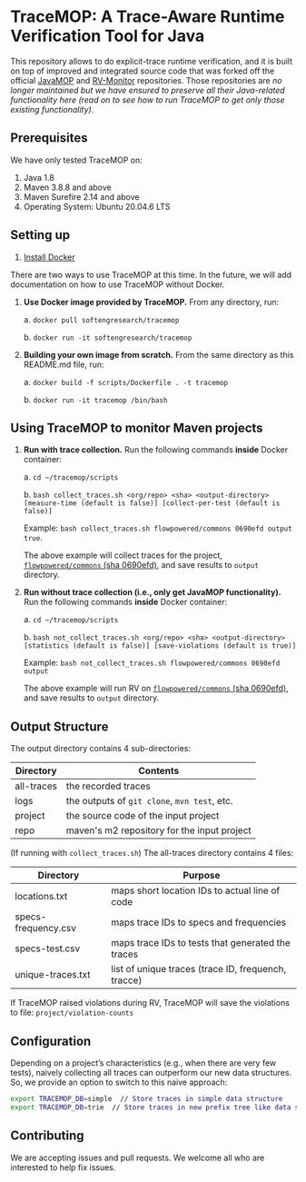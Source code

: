 # TraceMOP: A Trace-Aware Runtime Verification Tool for Java

This repository allows to do explicit-trace runtime verification, and it is built on top of improved and integrated source code that was forked off the official [JavaMOP](https://github.com/runtimeverification/javamop) and [RV-Monitor](https://github.com/runtimeverification/rv-monitor) repositories. Those repositories are *no longer maintained but we have ensured to preserve all their Java-related functionality here (read on to see how to run TraceMOP to get only those existing functionality)*.

## Prerequisites

We have only tested TraceMOP on:

1. Java 1.8
2. Maven 3.8.8 and above
3. Maven Surefire 2.14 and above
4. Operating System: Ubuntu 20.04.6 LTS

## Setting up

1. [Install Docker](https://docs.docker.com/get-started/get-docker/)

There are two ways to use TraceMOP at this time. In the future, we will add documentation on how to use TraceMOP without Docker.

1. **Use Docker image provided by TraceMOP.** From any directory, run:

   a. `docker pull softengresearch/tracemop`
   
   b. `docker run -it softengresearch/tracemop`

2. **Building your own image from scratch.** From the same directory as this README.md file, run:

   a. `docker build -f scripts/Dockerfile . -t tracemop`

   b. `docker run -it tracemop /bin/bash`

## Using TraceMOP to monitor Maven projects

1. **Run with trace collection.** Run the following commands **inside** Docker container:

   a. `cd ~/tracemop/scripts`

   b. `bash collect_traces.sh <org/repo> <sha> <output-directory> [measure-time (default is false)] [collect-per-test (default is false)]`

   Example: `bash collect_traces.sh flowpowered/commons 0690efd output true`.

   The above example will collect traces for the project, [`flowpowered/commons` (sha 0690efd)](https://github.com/flowpowered/commons/tree/0690efd), and save results to `output` directory.

2. **Run without trace collection (i.e., only get JavaMOP functionality).** Run the following commands **inside** Docker container:

   a. `cd ~/tracemop/scripts`

   b. `bash not_collect_traces.sh <org/repo> <sha> <output-directory> [statistics (default is false)] [save-violations (default is true)]`

   Example: `bash not_collect_traces.sh flowpowered/commons 0690efd output`

   The above example will run RV on [`flowpowered/commons` (sha 0690efd)](https://github.com/flowpowered/commons/tree/0690efd), and save results to `output` directory.

## Output Structure

The output directory contains 4 sub-directories:

| Directory           | Contents                                           |
| --------------------|----------------------------------------------------|
| all-traces          | the recorded traces                                |
| logs                | the outputs of `git clone`, `mvn test`, etc.       |
| project             | the source code of the input project               |
| repo                | maven's m2 repository for the input project        |

(If running with `collect_traces.sh`) The all-traces directory contains 4 files:

| Directory           | Purpose                                             |
| --------------------| ----------------------------------------------------|
| locations.txt       | maps short location IDs to actual line of code      |
| specs-frequency.csv | maps trace IDs to specs and frequencies             |
| specs-test.csv      | maps trace IDs to tests that generated the traces   |
| unique-traces.txt   | list of unique traces (trace ID, frequench, tracce) |

If TraceMOP raised violations during RV, TraceMOP will save the violations to file: `project/violation-counts`

## Configuration

Depending on a project’s characteristics (e.g., when there are very few tests), naively collecting all traces can outperform our new data structures. So, we provide an option to switch to this naive approach:

```bash
export TRACEMOP_DB=simple  // Store traces in simple data structure
export TRACEMOP_DB=trie  // Store traces in new prefix tree like data structure
```

## Contributing

We are accepting issues and pull requests. We welcome all who are interested to help fix issues.




